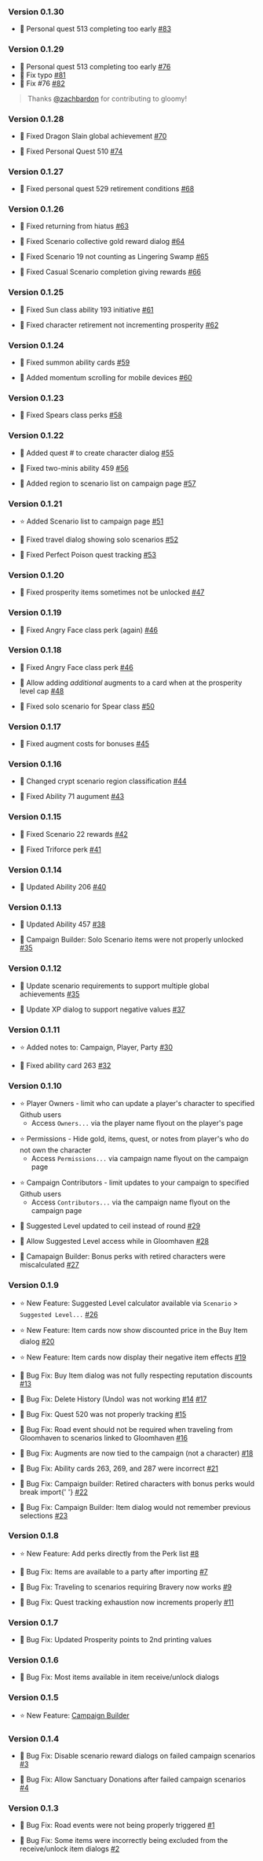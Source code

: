 ### Version 0.1.30

- :bug: Personal quest 513 completing too early
  [#83](https://github.com/jason-whitted/gloomy/pull/83)

### Version 0.1.29

- :bug: Personal quest 513 completing too early
  [#76](https://github.com/jason-whitted/gloomy/issues/76)
- :bug: Fix typo
  [#81](https://github.com/jason-whitted/gloomy/pull/81)
- :bug: Fix #76
  [#82](https://github.com/jason-whitted/gloomy/pull/82)

> Thanks [@zachbardon](https://github.com/zachbardon) for contributing to gloomy!

### Version 0.1.28

- :bug: Fixed Dragon Slain global achievement
  [#70](https://github.com/jason-whitted/gloomy/issues/70)

- :bug: Fixed Personal Quest 510
  [#74](https://github.com/jason-whitted/gloomy/issues/74)

### Version 0.1.27

- :bug: Fixed personal quest 529 retirement conditions
  [#68](https://github.com/jason-whitted/gloomy/issues/68)

### Version 0.1.26

- :bug: Fixed returning from hiatus
  [#63](https://github.com/jason-whitted/gloomy/issues/63)

- :bug: Fixed Scenario collective gold reward dialog
  [#64](https://github.com/jason-whitted/gloomy/issues/64)

- :bug: Fixed Scenario 19 not counting as Lingering Swamp
  [#65](https://github.com/jason-whitted/gloomy/issues/65)

- :bug: Fixed Casual Scenario completion giving rewards
  [#66](https://github.com/jason-whitted/gloomy/issues/66)

### Version 0.1.25

- :bug: Fixed Sun class ability 193 initiative
  [#61](https://github.com/jason-whitted/gloomy/issues/61)

- :bug: Fixed character retirement not incrementing prosperity
  [#62](https://github.com/jason-whitted/gloomy/issues/62)

### Version 0.1.24

- :bug: Fixed summon ability cards
  [#59](https://github.com/jason-whitted/gloomy/issues/59)

- :bug: Added momentum scrolling for mobile devices
  [#60](https://github.com/jason-whitted/gloomy/issues/60)

### Version 0.1.23

- :bug: Fixed Spears class perks
  [#58](https://github.com/jason-whitted/gloomy/issues/58)

### Version 0.1.22

- :bug: Added quest # to create character dialog
  [#55](https://github.com/jason-whitted/gloomy/issues/55)

- :bug: Fixed two-minis ability 459
  [#56](https://github.com/jason-whitted/gloomy/issues/56)

- :bug: Added region to scenario list on campaign page
  [#57](https://github.com/jason-whitted/gloomy/issues/57)

### Version 0.1.21

- :star: Added Scenario list to campaign page
  [#51](https://github.com/jason-whitted/gloomy/issues/51)

- :bug: Fixed travel dialog showing solo scenarios
  [#52](https://github.com/jason-whitted/gloomy/issues/52)

- :bug: Fixed Perfect Poison quest tracking
  [#53](https://github.com/jason-whitted/gloomy/issues/53)

### Version 0.1.20

- :bug: Fixed prosperity items sometimes not be unlocked
  [#47](https://github.com/jason-whitted/gloomy/issues/47)

### Version 0.1.19

- :bug: Fixed Angry Face class perk (again)
  [#46](https://github.com/jason-whitted/gloomy/issues/46)

### Version 0.1.18

- :bug: Fixed Angry Face class perk
  [#46](https://github.com/jason-whitted/gloomy/issues/46)

- :bug: Allow adding _additional_ augments to a card when at the prosperity level cap
  [#48](https://github.com/jason-whitted/gloomy/issues/48)

- :bug: Fixed solo scenario for Spear class
  [#50](https://github.com/jason-whitted/gloomy/issues/50)

### Version 0.1.17

- :bug: Fixed augment costs for bonuses
  [#45](https://github.com/jason-whitted/gloomy/issues/45)

### Version 0.1.16

- :bug: Changed crypt scenario region classification
  [#44](https://github.com/jason-whitted/gloomy/issues/44)

- :bug: Fixed Ability 71 augument
  [#43](https://github.com/jason-whitted/gloomy/issues/43)

### Version 0.1.15

- :bug: Fixed Scenario 22 rewards
  [#42](https://github.com/jason-whitted/gloomy/issues/42)

- :bug: Fixed Triforce perk
  [#41](https://github.com/jason-whitted/gloomy/issues/41)

### Version 0.1.14

- :bug: Updated Ability 206
  [#40](https://github.com/jason-whitted/gloomy/issues/40)

### Version 0.1.13

- :bug: Updated Ability 457
  [#38](https://github.com/jason-whitted/gloomy/issues/38)

- :bug: Campaign Builder: Solo Scenario items were not properly unlocked
  [#35](https://github.com/jason-whitted/gloomy/issues/35)

### Version 0.1.12

- :bug: Update scenario requirements to support multiple global achievements
  [#35](https://github.com/jason-whitted/gloomy/issues/35)

- :bug: Update XP dialog to support negative values
  [#37](https://github.com/jason-whitted/gloomy/issues/37)

### Version 0.1.11

- :star: Added notes to: Campaign, Player, Party
  [#30](https://github.com/jason-whitted/gloomy/issues/30)

- :bug: Fixed ability card 263
  [#32](https://github.com/jason-whitted/gloomy/issues/32)

### Version 0.1.10

- :star: Player Owners - limit who can update a player's character to specified Github users
  - Access `Owners...` via the player name flyout on the player's page

* :star: Permissions - Hide gold, items, quest, or notes from player's who do not own the character
  - Access `Permissions...` via campaign name flyout on the campaign page

- :star: Campaign Contributors - limit updates to your campaign to specified Github users
  - Access `Contributors...` via the campaign name flyout on the campaign page

* :bug: Suggested Level updated to ceil instead of round
  [#29](https://github.com/jason-whitted/gloomy/issues/29)

* :bug: Allow Suggested Level access while in Gloomhaven
  [#28](https://github.com/jason-whitted/gloomy/issues/28)

* :bug: Camapaign Builder: Bonus perks with retired characters were miscalculated
  [#27](https://github.com/jason-whitted/gloomy/issues/27)

### Version 0.1.9

- :star: New Feature: Suggested Level calculator available via `Scenario` > `Suggested Level...`
  [#26](https://github.com/jason-whitted/gloomy/issues/26)

- :star: New Feature: Item cards now show discounted price in the Buy Item dialog
  [#20](https://github.com/jason-whitted/gloomy/issues/20)

- :star: New Feature: Item cards now display their negative item effects
  [#19](https://github.com/jason-whitted/gloomy/issues/19)

- :bug: Bug Fix: Buy Item dialog was not fully respecting reputation discounts
  [#13](https://github.com/jason-whitted/gloomy/issues/13)

- :bug: Bug Fix: Delete History (Undo) was not working
  [#14](https://github.com/jason-whitted/gloomy/issues/14)
  [#17](https://github.com/jason-whitted/gloomy/issues/17)

- :bug: Bug Fix: Quest 520 was not properly tracking
  [#15](https://github.com/jason-whitted/gloomy/issues/15)

- :bug: Bug Fix: Road event should not be required when traveling from Gloomhaven to scenarios linked to Gloomhaven
  [#16](https://github.com/jason-whitted/gloomy/issues/16)

- :bug: Bug Fix: Augments are now tied to the campaign (not a character)
  [#18](https://github.com/jason-whitted/gloomy/issues/18)

- :bug: Bug Fix: Ability cards 263, 269, and 287 were incorrect
  [#21](https://github.com/jason-whitted/gloomy/issues/21)

- :bug: Bug Fix: Campaign builder: Retired characters with bonus perks would break import{' '}
  [#22](https://github.com/jason-whitted/gloomy/issues/22)

- :bug: Bug Fix: Campaign Builder: Item dialog would not remember previous selections
  [#23](https://github.com/jason-whitted/gloomy/issues/23)

### Version 0.1.8

- :star: New Feature: Add perks directly from the Perk list
  [#8](https://github.com/jason-whitted/gloomy/issues/8)

- :bug: Bug Fix: Items are available to a party after importing
  [#7](https://github.com/jason-whitted/gloomy/issues/7)

- :bug: Bug Fix: Traveling to scenarios requiring Bravery now works
  [#9](https://github.com/jason-whitted/gloomy/issues/9)

- :bug: Bug Fix: Quest tracking exhaustion now increments properly
  [#11](https://github.com/jason-whitted/gloomy/issues/11)

### Version 0.1.7

- :bug:
  Bug Fix: Updated Prosperity points to 2nd printing values

### Version 0.1.6

- :bug:
  Bug Fix: Most items available in item receive/unlock dialogs

### Version 0.1.5

- :star: New Feature: [Campaign Builder](https://gloomy.herokuapp.com/builder)

### Version 0.1.4

- :bug: Bug Fix: Disable scenario reward dialogs on failed campaign scenarios
  [#3](https://github.com/jason-whitted/gloomy/issues/3)

- :bug: Bug Fix: Allow Sanctuary Donations after failed campaign scenarios
  [#4](https://github.com/jason-whitted/gloomy/issues/4)

### Version 0.1.3

- :bug: Bug Fix: Road events were not being properly triggered
  [#1](https://github.com/jason-whitted/gloomy/issues/1)

- :bug: Bug Fix: Some items were incorrectly being excluded from the receive/unlock item dialogs
  [#2](https://github.com/jason-whitted/gloomy/issues/2)
